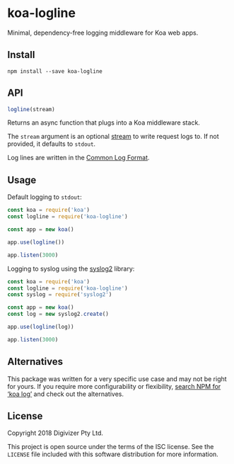 # koa-logline

Minimal, dependency-free logging middleware for Koa web apps.

## Install

```
npm install --save koa-logline
```

## API

```js
logline(stream)
```

Returns an async function that plugs into a Koa middleware stack.

The `stream` argument is an optional [stream](https://nodejs.org/api/stream.html) to write request logs to. If not provided, it defaults to `stdout`.

Log lines are written in the [Common Log Format](https://en.wikipedia.org/wiki/Common_Log_Format).

## Usage

Default logging to `stdout`:

```js
const koa = require('koa')
const logline = require('koa-logline')

const app = new koa()

app.use(logline())

app.listen(3000)
```

Logging to syslog using the [syslog2](https://www.npmjs.com/package/syslog2) library:

```js
const koa = require('koa')
const logline = require('koa-logline')
const syslog = require('syslog2')

const app = new koa()
const log = new syslog2.create()

app.use(logline(log))

app.listen(3000)
```

## Alternatives

This package was written for a very specific use case and may not be right for yours. If you require more configurability or flexibility, [search NPM for ‘koa log’](https://www.npmjs.com/search?q=koa+log) and check out the alternatives.

## License

Copyright 2018 Digivizer Pty Ltd.

This project is open source under the terms of the ISC license. See the `LICENSE` file included with this software distribution for more information.
